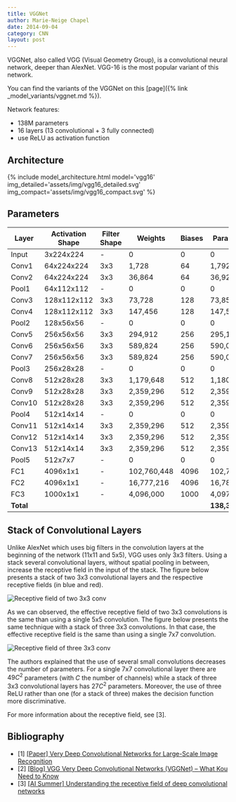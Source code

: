 ```yaml
---
title: VGGNet
author: Marie-Neige Chapel
date: 2014-09-04
category: CNN
layout: post
---
```


VGGNet, also called VGG (Visual Geometry Group), is a convolutional neural network, deeper than AlexNet. VGG-16 is the most popular variant of this network.

You can find the variants of the VGGNet on this [page]({% link _model_variants/vggnet.md %}).

Network features:

- 138M parameters
- 16 layers (13 convolutional + 3 fully connected)
- use ReLU as activation function

## Architecture

{% include model_architecture.html model='vgg16' img_detailed='assets/img/vgg16_detailed.svg' img_compact='assets/img/vgg16_compact.svg' %}

## Parameters

| Layer  | Activation Shape  | Filter Shape | Weights     | Biases | Parameters  |
| ------ | ----------------- | ------------ | ----------- | ------ | ----------- |
| Input  | 3x224x224         | -            | 0           | 0      | 0           |
| Conv1  | 64x224x224        | 3x3          | 1,728       | 64     | 1,792       |
| Conv2  | 64x224x224        | 3x3          | 36,864      | 64     | 36,928      |
| Pool1  | 64x112x112        | -            | 0           | 0      | 0           |
| Conv3  | 128x112x112       | 3x3          | 73,728      | 128    | 73,856      |
| Conv4  | 128x112x112       | 3x3          | 147,456     | 128    | 147,584     |
| Pool2  | 128x56x56         | -            | 0           | 0      | 0           |
| Conv5  | 256x56x56         | 3x3          | 294,912     | 256    | 295,168     |
| Conv6  | 256x56x56         | 3x3          | 589,824     | 256    | 590,080     |
| Conv7  | 256x56x56         | 3x3          | 589,824     | 256    | 590,080     |
| Pool3  | 256x28x28         | -            | 0           | 0      | 0           |
| Conv8  | 512x28x28         | 3x3          | 1,179,648   | 512    | 1,180,160   |
| Conv9  | 512x28x28         | 3x3          | 2,359,296   | 512    | 2,359,808   |
| Conv10 | 512x28x28         | 3x3          | 2,359,296   | 512    | 2,359,808   |
| Pool4  | 512x14x14         | -            | 0           | 0      | 0           |
| Conv11 | 512x14x14         | 3x3          | 2,359,296   | 512    | 2,359,808   |
| Conv12 | 512x14x14         | 3x3          | 2,359,296   | 512    | 2,359,808   |
| Conv13 | 512x14x14         | 3x3          | 2,359,296   | 512    | 2,359,808   |
| Pool5  | 512x7x7           | -            | 0           | 0      | 0           |
| FC1    | 4096x1x1          | -            | 102,760,448 | 4096   | 102,764,544 |
| FC2    | 4096x1x1          | -            | 16,777,216  | 4096   | 16,781,312  |
| FC3    | 1000x1x1          | -            | 4,096,000   | 1000   | 4,097,000   |
| **Total** |                |              |             |        | **138,357,544** |

## Stack of Convolutional Layers

Unlike AlexNet which uses big filters in the convolution layers at the beginning of the network (11x11 and 5x5), VGG uses only 3x3 filters. Using a stack several convolutional layers, without spatial pooling in between, increase the receptive field in the input of the stack. The figure below presents a stack of two 3x3 convolutional layers and the respective receptive fields (in blue and red).

![Receptive field of two 3x3 conv]({{site.baseurl}}/assets/img/vgg_receptive_field_2_conv.svg)

As we can observed, the effective receptive field of two 3x3 convolutions is the same than using a single 5x5 convolution. The figure below presents the same technique with a stack of three 3x3 convolutions. In that case, the effective receptive field is the same than using a single 7x7 convolution.

![Receptive field of three 3x3 conv]({{site.baseurl}}/assets/img/vgg_receptive_field_3_conv.svg)

The authors explained that the use of several small convolutions decreases the number of parameters. For a single 7x7 convolutional layer there are $49C^2$ parameters (with $C$ the number of channels) while a stack of three 3x3 convolutional layers has $27C^2$ parameters. Moreover, the use of three ReLU rather than one (for a stack of three) makes the decision function more discriminative.

For more information about the receptive field, see [3].

## Bibliography

- [1] [[Paper] Very Deep Convolutional Networks for Large-Scale Image Recognition](https://arxiv.org/pdf/1409.1556v6)
- [2] [[Blog] VGG Very Deep Convolutional Networks (VGGNet) – What Kou Need to Know](https://viso.ai/deep-learning/vgg-very-deep-convolutional-networks/)
- [3] [[AI Summer] Understanding the receptive field of deep convolutional networks](https://theaisummer.com/receptive-field/)
